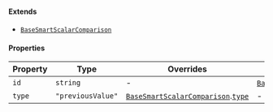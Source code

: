 #### Extends

* [`BaseSmartScalarComparison`](./generated/html/BaseSmartScalarComparison.md)

#### Properties

| Property                 | Type              | Overrides                                                                                                                                 | Inherited from                                                                                                                        |
| ------------------------ | ----------------- | ----------------------------------------------------------------------------------------------------------------------------------------- | ------------------------------------------------------------------------------------------------------------------------------------- |
| <a id="id"></a> `id`     | `string`          | -                                                                                                                                         | [`BaseSmartScalarComparison`](./generated/html/BaseSmartScalarComparison.md).[`id`](./generated/html/BaseSmartScalarComparison.md#id) |
| <a id="type"></a> `type` | `"previousValue"` | [`BaseSmartScalarComparison`](./generated/html/BaseSmartScalarComparison.md).[`type`](./generated/html/BaseSmartScalarComparison.md#type) | -                                                                                                                                     |

